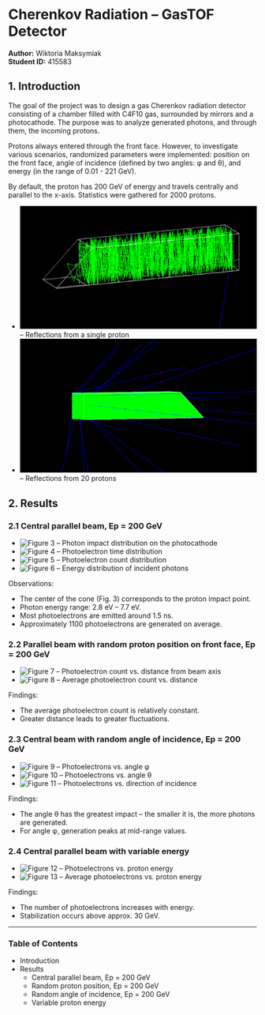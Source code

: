 # Cherenkov Radiation – GasTOF Detector

**Author:** Wiktoria Maksymiak  
**Student ID:** 415583

## 1. Introduction
The goal of the project was to design a gas Cherenkov radiation detector consisting of a chamber filled with C4F10 gas, surrounded by mirrors and a photocathode. The purpose was to analyze generated photons, and through them, the incoming protons.

Protons always entered through the front face. However, to investigate various scenarios, randomized parameters were implemented: position on the front face, angle of incidence (defined by two angles: φ and θ), and energy (in the range of 0.01 - 221 GeV).

By default, the proton has 200 GeV of energy and travels centrally and parallel to the x-axis. Statistics were gathered for 2000 protons.

- ![Figure 1](./img/jeden.png) – Reflections from a single proton
- ![Figure 2](./img/random.png) – Reflections from 20 protons

## 2. Results

### 2.1 Central parallel beam, Ep = 200 GeV

- ![Figure 3](./img/zdj3) – Photon impact distribution on the photocathode
- ![Figure 4](./img/zdj4) – Photoelectron time distribution
- ![Figure 5](./img/zdj5) – Photoelectron count distribution
- ![Figure 6](./img/zdj6) – Energy distribution of incident photons

Observations:
- The center of the cone (Fig. 3) corresponds to the proton impact point.
- Photon energy range: 2.8 eV – 7.7 eV.
- Most photoelectrons are emitted around 1.5 ns.
- Approximately 1100 photoelectrons are generated on average.

### 2.2 Parallel beam with random proton position on front face, Ep = 200 GeV

- ![Figure 7](./img/zdj7) – Photoelectron count vs. distance from beam axis
- ![Figure 8](./img/zdj8) – Average photoelectron count vs. distance

Findings:
- The average photoelectron count is relatively constant.
- Greater distance leads to greater fluctuations.

### 2.3 Central beam with random angle of incidence, Ep = 200 GeV

- ![Figure 9](./img/zdj9) – Photoelectrons vs. angle φ
- ![Figure 10](./img/zdj10) – Photoelectrons vs. angle θ
- ![Figure 11](./img/zdj11) – Photoelectrons vs. direction of incidence

Findings:
- The angle θ has the greatest impact – the smaller it is, the more photons are generated.
- For angle φ, generation peaks at mid-range values.

### 2.4 Central parallel beam with variable energy

- ![Figure 12](./img/zdj12) – Photoelectrons vs. proton energy
- ![Figure 13](./img/zdj13) – Average photoelectrons vs. proton energy

Findings:
- The number of photoelectrons increases with energy.
- Stabilization occurs above approx. 30 GeV.

---

### Table of Contents
- Introduction
- Results
  - Central parallel beam, Ep = 200 GeV
  - Random proton position, Ep = 200 GeV
  - Random angle of incidence, Ep = 200 GeV
  - Variable proton energy

